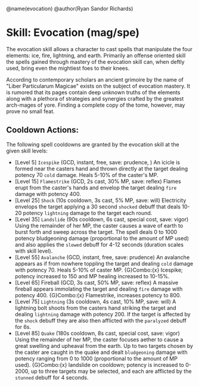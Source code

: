 @name(evocation)
@author(Ryan Sandor Richards)

# Skill: Evocation (mag/spe)
The evocation skill allows a character to cast spells that manipulate the four
elements: ice, fire, lightning, and earth. Primarily an offense oriented skill
the spells gained through mastery of the evocation skill can, when deftly used,
bring even the mightiest foes to their knees.

According to contemporary scholars an ancient grimoire by the name of "Liber
Particularum Magicae" exists on the subject of evocation mastery. It is rumored
that its pages contain deep unknown truths of the elements along with a plethora
of strategies and synergies crafted by the greatest arch-mages of yore. Finding
a complete copy of the tome, however, may prove no small feat.

## Cooldown Actions:
The following spell cooldowns are granted by the evocation skill at the given
skill levels:

* [Level 5] `Icespike` (GCD, instant, free, save: prudence, )
  An icicle is formed near the casters hand and thrown directly at the target
  dealing potency 70 `cold` damage. Heals 5-10% of the caster's MP.
* [Level 15] `Flamestrike` (GCD, 2s cast, 30% MP, save: reflex)
  Flames erupt from the caster's hands and envelop the target dealing `fire`
  damage with potency 400.
* [Level 25] `Shock` (10s cooldown, 3s cast, 5% MP, save: will)
  Electricity envelops the target applying a 30 second `shocked` debuff that
  deals 10-20 potency `lightning` damage to the target each round.
* [Level 35] `Landslide` (90s cooldown, 6s cast, special cost, save: vigor)
  Using the remainder of her MP, the caster causes a wave of earth to burst forth
  and sweep across the target. The spell deals 0 to 1000 potency bludgeoning
  damage (proportional to the amount of MP used) and also applies the `slowed`
  debuff for 4-12 seconds (duration scales with skill level).
* [Level 55] `Avalanche` (GCD, instant, free, save: prudence)
  An avalanche appears as if from nowhere toppling the target and dealing `cold`
  damage with potency 70. Heals 5-10% of caster MP. {G}Combo:{x} Icespike;
  potency increased to 150 and MP healing increased to 10-15%.
* [Level 65] Fireball (GCD, 3s cast, 50% MP, save: reflex)
  A massive fireball appears immolating the target and dealing `fire` damage
  with potency 400. {G}Combo:{x} Flamestrike, increases potency to 800.
* [Level 75] `Lightning` (3s cooldown, 4s cast, 10% MP, save: will)
  A lightning bolt shoots from the casters hand striking the target and dealing
  `lightning` damage with potency 200. If the target is affected by the `shock`
  debuff they are also then afflicted with the `paralyzed` debuff for 6s.
* [Level 85] `Quake` (180s cooldown, 8s cast, special cost, save: vigor)
  Using the remainder of her MP, the caster focuses aether to cause a great
  swelling and upheaval from the earth. Up to two targets chosen by the caster
  are caught in the quake and dealt `bludgeoning` damage with potency ranging
  from 0 to 1000 (proportional to the amount of MP used). {G}Combo:{x} landslide
  on cooldown; potency is increased to 0-2000, up to three targets may be selected,
  and each are afflicted by the `stunned` debuff for 4 seconds.
